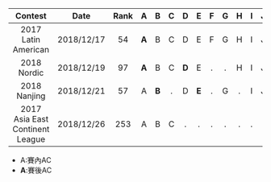 |             Contest             |    Date    | Rank |   A   |   B   |  C   |   D   |   E   |  F   |  G   |  H   |  I   |  J   |   K   |   L   |   M   |
| :-----------------------------: | :--------: | :--: | :---: | :---: | :--: | :---: | :---: | :--: | :--: | :--: | :--: | :--: | :---: | :---: | :---: |
|       2017 Latin American       | 2018/12/17 |  54  | **A** |   B   |  C   |   D   |   E   |  F   |  G   |  H   |  I   |  J   | **K** | **L** | **M** |
|           2018 Nordic           | 2018/12/19 |  97  | **A** |   B   |  C   | **D** |   E   |  .   |  .   |  H   |  I   |  J   |   K   |       |       |
|          2018 Nanjing           | 2018/12/21 |  57  |   A   | **B** |  .   |   D   | **E** |  .   |  G   |  .   |  I   |  J   |   K   |   .   |   M   |
| 2017 Asia East Continent League | 2018/12/26 | 253  |   A   |   B   |  C   |   .   |   .   |  .   |  .   |  .   |  .   |  .   |   K   |   .   |   M   |

* A:賽內AC
* **A**:賽後AC

